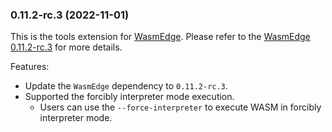 ### 0.11.2-rc.3 (2022-11-01)

This is the tools extension for [WasmEdge](https://github.com/WasmEdge/WasmEdge).
Please refer to the [WasmEdge 0.11.2-rc.3](https://github.com/WasmEdge/WasmEdge/releases/tag/0.11.2-rc.3) for more details.

Features:

* Update the `WasmEdge` dependency to `0.11.2-rc.3`.
* Supported the forcibly interpreter mode execution.
  * Users can use the `--force-interpreter` to execute WASM in forcibly interpreter mode.
